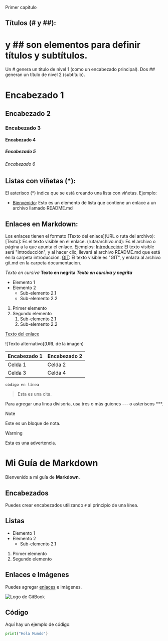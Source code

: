 Primer capitulo

## Títulos (# y ##):
# y ## son elementos para definir títulos y subtítulos.
Un # genera un título de nivel 1 (como un encabezado principal).
Dos ## generan un título de nivel 2 (subtítulo).

# Encabezado 1
## Encabezado 2
### Encabezado 3
#### Encabezado 4
##### Encabezado 5
###### Encabezado 6

## Listas con viñetas (*):

El asterisco (*) indica que se está creando una lista con viñetas.
Ejemplo:
* [Bienvenido](README.md): Esto es un elemento de lista que contiene un enlace a un archivo llamado README.md


## Enlaces en Markdown:
Los enlaces tienen el formato [Texto del enlace](URL o ruta del archivo):
[Texto]: Es el texto visible en el enlace.
(ruta/archivo.md): Es el archivo o página a la que apunta el enlace.
Ejemplos:
[Introducción](introduccion/README.md): El texto visible será "Introducción", y al hacer clic, llevará al archivo README.md que está en la carpeta introduccion.
[GIT](documentacion/git.md): El texto visible es "GIT", y enlaza al archivo git.md en la carpeta documentacion.

*Texto en cursiva*
**Texto en negrita**
***Texto en cursiva y negrita***

- Elemento 1
- Elemento 2
  - Sub-elemento 2.1
  - Sub-elemento 2.2


1. Primer elemento
2. Segundo elemento
   1. Sub-elemento 2.1
   2. Sub-elemento 2.2


[Texto del enlace](URL)


![Texto alternativo](URL de la imagen)

| Encabezado 1 | Encabezado 2 |
| ------------ | ------------ |
| Celda 1      | Celda 2      |
| Celda 3      | Celda 4      |

`código en línea`

> Esta es una cita.


Para agregar una línea divisoria, usa tres o más guiones --- o asteriscos ***.

> [!NOTE]
> Este es un bloque de nota.

> [!WARNING]
> Esta es una advertencia.

# Mi Guía de Markdown

Bienvenido a mi guía de **Markdown**.

## Encabezados

Puedes crear encabezados utilizando `#` al principio de una línea.

## Listas

- Elemento 1
- Elemento 2
  - Sub-elemento 2.1

1. Primer elemento
2. Segundo elemento

## Enlaces e Imágenes

Puedes agregar [enlaces](https://www.gitbook.com) e imágenes.

![Logo de GitBook](https://gitbook-static.s3.amazonaws.com/images/feedback/logo_dark.svg)

## Código

Aquí hay un ejemplo de código:

```python
print("Hola Mundo")




